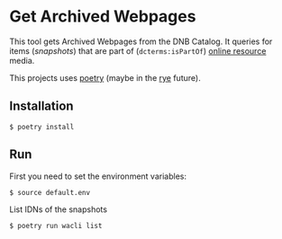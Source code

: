 # Get Archived Webpages

This tool gets Archived Webpages from the DNB Catalog.
It queries for items (*snapshots*) that are part of (`dcterms:isPartOf`) [online resource](http://rdaregistry.info/termList/RDACarrierType/1018) media.

This projects uses [poetry](https://python-poetry.org/) (maybe in the [rye](https://rye.astral.sh/) future).

## Installation

```
$ poetry install
```

## Run

First you need to set the environment variables:

```
$ source default.env
```

List IDNs of the snapshots

```
$ poetry run wacli list
```
